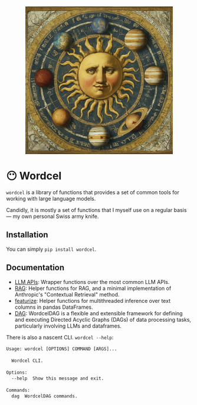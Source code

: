 <p align="center">
	<img src="assets/sun.jpeg" height="400" />
</p>

# 😶 Wordcel

`wordcel` is a library of functions that provides a set of common tools for working with large language models.

Candidly, it is mostly a set of functions that I myself use on a regular basis — my own personal Swiss army knife. 

## Installation

You can simply `pip install wordcel`.

## Documentation

- [LLM APIs](docs/llms.md): Wrapper functions over the most common LLM APIs.
- [RAG](docs/rag.md): Helper functions for RAG, and a minimal implementation of Anthropic's "Contextual Retrieval" method. 
- [featurize](docs/featurize.md): Helper functions for multithreaded inference over text columns in pandas DataFrames.
- [DAG](docs/dag.md): WordcelDAG is a flexible and extensible framework for defining and executing Directed Acyclic Graphs (DAGs) of data processing tasks, particularly involving LLMs and dataframes. 

There is also a nascent CLI. `wordcel --help`:

```
Usage: wordcel [OPTIONS] COMMAND [ARGS]...

  Wordcel CLI.

Options:
  --help  Show this message and exit.

Commands:
  dag  WordcelDAG commands.
```